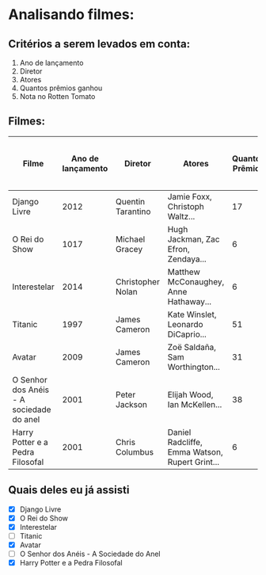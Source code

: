 # Analisando  filmes:
## Critérios a serem levados em conta:
1. Ano de lançamento
2. Diretor
3. Atores
4. Quantos prêmios ganhou
5. Nota no Rotten Tomato

## Filmes:
|Filme                                   |Ano de lançamento|Diretor          |Atores                                        |Quantos Prêmios |Rotten Tomato (Críticos - Público) |
|----------------------------------------|-----------------|-----------------|----------------------------------------------|----------------|-----------------------------------|
|Django Livre                            |2012             |Quentin Tarantino|Jamie Foxx, Christoph Waltz...                |17              |87% - 92%                          |
|O Rei do Show                           |1017             |Michael Gracey   |Hugh Jackman, Zac Efron, Zendaya...           |6               |57% - 86%                          |
|Interestelar                            |2014             |Christopher Nolan|Matthew McConaughey, Anne Hathaway...         |6               |73% - 86%                          |
|Titanic                                 |1997             |James Cameron    |Kate Winslet, Leonardo DiCaprio...            |51              |88% - 69%                          |
|Avatar                                  |2009             |James Cameron    |Zoë Saldaña, Sam Worthington...               |31              |81% - 82%                          |
|O Senhor dos Anéis - A sociedade do anel|2001             |Peter Jackson    |Elijah Wood, Ian McKellen...                  |38              |92% - 95%                          |
|Harry Potter e a Pedra Filosofal        |2001             | Chris Columbus  |Daniel Radcliffe, Emma Watson, Rupert Grint...|6               |81% - 82%                          |

## Quais deles eu já assisti
- [x] Django Livre
- [x] O Rei do Show
- [x] Interestelar
- [ ] Titanic
- [x] Avatar
- [ ] O Senhor dos Anéis - A Sociedade do Anel
- [x] Harry Potter e a Pedra Filosofal
